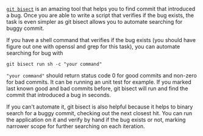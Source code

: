 [`git bisect`](http://git-scm.com/docs/git-bisect) is an amazing tool that helps you to find commit that introduced a bug.
Once you are able to write a script that verifies if the bug exists, the task is
even simpler as git bisect allows you to automate searching for buggy commit.

If you have a shell command that verifies if the bug exists (you should have figure
out one with openssl and grep for this task), you can automate searching for bug with

    git bisect run sh -c "your command"

`"your command"` should return status code 0 for good commits and non-zero for bad commits.
It can be running an unit test for example. If you marked last known good and bad commits
before, git bisect will run and find the commit that introduced a bug in seconds.

If you can't automate it, git bisect is also helpful because it helps to binary search
for a buggy commit, checking out the next closest hit. You can run the application on it
and verify by hand if the bug exists or not, marking narrower scope for further searching
on each iteration.
